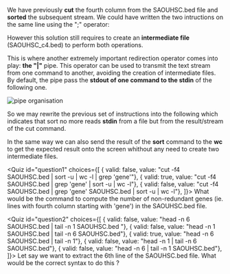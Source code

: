 <script>
import Quiz from "components/Quiz.svelte";
import Execute from "components/Execute.svelte";
</script>

We have previously **cut** the fourth column from the SAOUHSC.bed file and **sorted** the subsequent stream. We could have written the two intructions on the same line using the ";" operator:

<Execute command="cut -f 4 SAOUHSC.bed > SAOUHSC_c4.bed; sort -u SAOUHSC_c4.bed > SAOUHSC_c4_uniq.bed" />

However this solution still requires to create an **intermediate file** (SAOUHSC_c4.bed) to perform both operations.  

This is where another extremely important redirection operator comes into play: **the "|"** pipe. This operator can be used to transmit the text stream from one command to another, avoiding the creation of intermediate files. By default, the pipe pass the **stdout of one command to the stdin** of the following one.

<img src="/data/linux_basics_session04/stream_pipe.png" style="max-width:100%" alt="pipe organisation">

So we may rewrite the previous set of instructions into the following which indicates that sort no more reads **stdin** from a file but from the result/stream of the cut command.

<Execute command="cut -f 4 SAOUHSC.bed | sort -u > SAOUHSC_c4_uniq.bed" />

In the same way we can also send the result of the **sort** command to the **wc** to get the expected result onto the screen whithout any need to create two intermediate files.

<Execute command="cut -f 4 SAOUHSC.bed | sort -u | wc -l" />

<Quiz id="question1" choices={[
	{ valid: false, value: "cut -f4  SAOUHSC.bed | sort -u | wc -l | grep 'gene'"},
		{ valid: true, value: "cut -f4  SAOUHSC.bed | grep 'gene' | sort -u | wc -l"},
	{ valid: false, value: "cut -f4  SAOUHSC.bed | grep 'gene' SAOUHSC.bed  | sort -u | wc -l"},
]}>
	<span slot="prompt">
		What would be the command to compute the number of non-redundant genes (ie. lines with fourth column starting with 'gene') in the SAOUHSC.bed file.
	</span>
</Quiz>

<Quiz id="question2" choices={[
	{ valid: false, value: "head -n 6 SAOUHSC.bed | tail -n 1 SAOUHSC.bed "},
	{ valid: false, value: "head -n 1 SAOUHSC.bed | tail -n 6 SAOUHSC.bed"},
	{ valid: true, value: "head -n 6 SAOUHSC.bed | tail -n 1"},
	{ valid: false, value: "head -n 1 | tail -n 6 SAOUHSC.bed"},
	{ valid: false, value: "head -n 6 | tail -n 1 SAOUHSC.bed"},
]}>
	<span slot="prompt">
		Let say we want to extract the 6th line of the SAOUHSC.bed file. What would be the correct syntax to do this ?
	</span>
</Quiz>
